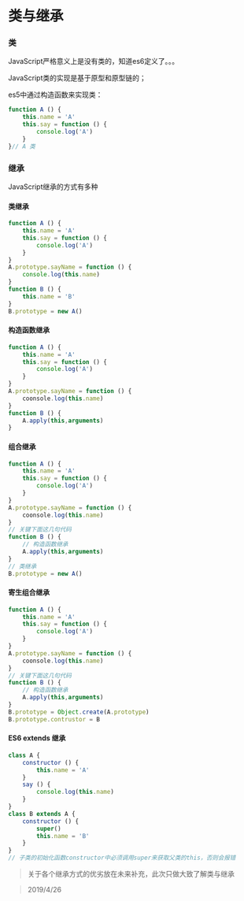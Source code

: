# 类与继承
### 类
JavaScript严格意义上是没有类的，知道es6定义了。。。

JavaScript类的实现是基于原型和原型链的；

es5中通过构造函数来实现类：
```js
function A () {
    this.name = 'A'
    this.say = function () {
        console.log('A')
    }
}// A 类
```

### 继承
JavaScript继承的方式有多种
#### 类继承
```js
function A () {
    this.name = 'A'
    this.say = function () {
        console.log('A')
    }
}
A.prototype.sayName = function () {
    console.log(this.name)
}
function B () {
    this.name = 'B'
}
B.prototype = new A()
```

#### 构造函数继承
```js
function A () {
    this.name = 'A'
    this.say = function () {
        console.log('A')
    }
}
A.prototype.sayName = function () {
    coonsole.log(this.name)
}
function B () {
    A.apply(this,arguments)
}
```

#### 组合继承
```js
function A () {
    this.name = 'A'
    this.say = function () {
        console.log('A')
    }
}
A.prototype.sayName = function () {
    coonsole.log(this.name)
}
// 关键下面这几句代码
function B () {
    // 构造函数继承
    A.apply(this,arguments)
}
// 类继承
B.prototype = new A()
```

#### 寄生组合继承
```js
function A () {
    this.name = 'A'
    this.say = function () {
        console.log('A')
    }
}
A.prototype.sayName = function () {
    coonsole.log(this.name)
}
// 关键下面这几句代码
function B () {
    // 构造函数继承
    A.apply(this,arguments)
}
B.prototype = Object.create(A.prototype)
B.prototype.contrustor = B
```

#### ES6 extends 继承
```js
class A {
    constructor () {
        this.name = 'A'
    }
    say () {
        console.log(this.name)
    }
}
class B extends A {
    constructor () {
        super()
        this.name = 'B'
    }
}
// 子类的初始化函数constructor中必须调用super来获取父类的this，否则会报错
```
> 关于各个继承方式的优劣放在未来补充，此次只做大致了解类与继承

> 2019/4/26